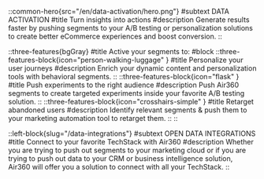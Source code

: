 ::common-hero{src="/en/data-activation/hero.png"}
#subtext
DATA ACTIVATION
#title
Turn insights into actions
#description
Generate results faster by pushing segments to your A/B testing or personalization solutions to create better eCommerce experiences and boost conversion.
::

::three-features{bgGray}
#title
Active your segments to:
#block
    ::three-features-block{icon="person-walking-luggage" }
    #title
    Personalize your user journeys
    #description
    Enrich your dynamic content and personalization tools with behavioral segments.
    ::
    ::three-features-block{icon="flask" }
    #title
    Push experiments to the right audience
    #description
    Push Air360 segments to create targeted experiments inside your favorite A/B testing solution.
    ::
    ::three-features-block{icon="crosshairs-simple" }
    #title
    Retarget abandoned users
    #description
    Identify relevant segments & push them to your marketing automation tool to retarget them.
    ::
::

::left-block{slug="/data-integrations"}
#subtext
OPEN DATA INTEGRATIONS
#title
Connect to your favorite TechStack with Air360
#description
Whether you are trying to push out segments to your marketing cloud or if you are trying to push out data to your CRM or business intelligence solution, Air360 will offer you a solution to connect with all your TechStack.
::

<!-- ::cta2{slug="/product-tour"}
#title
Watch a product tour to see Air360 in action
#cta
Watch tour
:: -->

